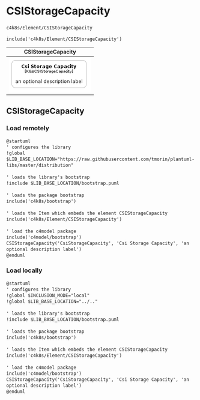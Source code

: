 # CSIStorageCapacity


```text
c4k8s/Element/CSIStorageCapacity
```

```text
include('c4k8s/Element/CSIStorageCapacity')
```



| CSIStorageCapacity |
| :---: |
| ![illustration for CSIStorageCapacity](../../c4k8s/Element/CSIStorageCapacity.Local.png) |




## CSIStorageCapacity

### Load remotely
```plantuml
@startuml
' configures the library
!global $LIB_BASE_LOCATION="https://raw.githubusercontent.com/tmorin/plantuml-libs/master/distribution"

' loads the library's bootstrap
!include $LIB_BASE_LOCATION/bootstrap.puml

' loads the package bootstrap
include('c4k8s/bootstrap')

' loads the Item which embeds the element CSIStorageCapacity
include('c4k8s/Element/CSIStorageCapacity')

' load the c4model package
include('c4model/bootstrap')
CSIStorageCapacity('CsiStorageCapacity', 'Csi Storage Capacity', 'an optional description label')
@enduml
```

### Load locally
```plantuml
@startuml
' configures the library
!global $INCLUSION_MODE="local"
!global $LIB_BASE_LOCATION="../.."

' loads the library's bootstrap
!include $LIB_BASE_LOCATION/bootstrap.puml

' loads the package bootstrap
include('c4k8s/bootstrap')

' loads the Item which embeds the element CSIStorageCapacity
include('c4k8s/Element/CSIStorageCapacity')

' load the c4model package
include('c4model/bootstrap')
CSIStorageCapacity('CsiStorageCapacity', 'Csi Storage Capacity', 'an optional description label')
@enduml
```


